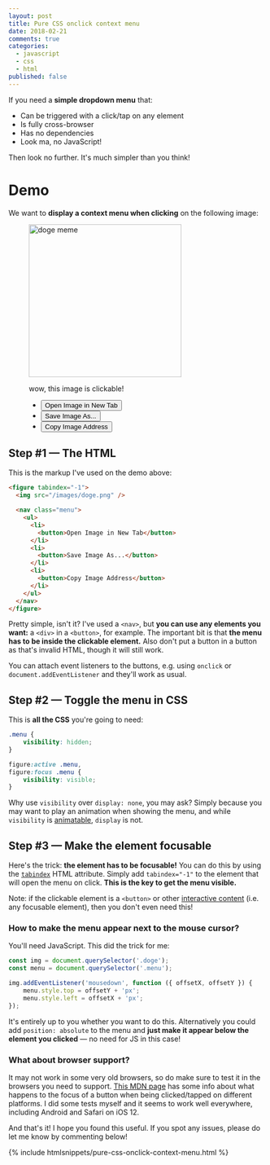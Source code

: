 ```yaml
---
layout: post
title: Pure CSS onclick context menu
date: 2018-02-21
comments: true
categories:
  - javascript
  - css
  - html
published: false
---
```


If you need a **simple dropdown menu** that:

- Can be triggered with a click/tap on any element
- Is fully cross-browser
- Has no dependencies
- Look ma, no JavaScript!

Then look no further. It's much simpler than you think!

# Demo

We want to **display a context menu when clicking** on the following image: <figure class="doge-demo" tabindex="-1">
  <img class="doge" src="/images/doge.png" width="300" height="300" alt="doge meme" title="Click me to open the menu..." />
  <figcaption>wow, this image is clickable!</figcaption>
  <nav class="menu">
    <ul>
      <li>
        <button onclick="alert('Button clicked!')">Open Image in New Tab</button>
      </li>
      <li>
        <button onclick="console.log(1)">Save Image As...</button>
      </li>
      <li>
        <button>Copy Image Address</button>
      </li>
    </ul>
  </nav>
</figure>

## Step #1 — The HTML

This is the markup I've used on the demo above:

```html
<figure tabindex="-1">
  <img src="/images/doge.png" />

  <nav class="menu">
    <ul>
      <li>
        <button>Open Image in New Tab</button>
      </li>
      <li>
        <button>Save Image As...</button>
      </li>
      <li>
        <button>Copy Image Address</button>
      </li>
    </ul>
  </nav>
</figure>
```

Pretty simple, isn't it? I've used a `<nav>`, but **you can use any elements you want:** a `<div>` in a `<button>`, for example. The important bit is that **the menu has to be inside the clickable element.** Also don't put a button in a button as that's invalid HTML, though it will still work.

You can attach event listeners to the buttons, e.g. using `onclick` or `document.addEventListener` and they'll work as usual.

## Step #2 — Toggle the menu in CSS

This is **all the CSS** you're going to need:

```css
.menu {
    visibility: hidden;
}

figure:active .menu,
figure:focus .menu {
    visibility: visible;
}
```

Why use `visibility` over `display: none`, you may ask? Simply because you may want to play an animation when showing the menu, and while `visibility` is <a href="https://developer.mozilla.org/en-US/docs/Web/CSS/CSS_animated_properties" rel="external nofollow">animatable</a>, `display` is not.

## Step #3 — Make the element focusable

Here's the trick: **the element has to be focusable!** You can do this by using the <a href="https://developer.mozilla.org/en-US/docs/Web/HTML/Global_attributes/tabindex" rel="external nofollow">`tabindex`</a> HTML attribute. Simply add `tabindex="-1"` to the element that will open the menu on click. **This is the key to get the menu visible.**

Note: if the clickable element is a `<button>` or other <a href="https://developer.mozilla.org/en-US/docs/Web/Guide/HTML/Content_categories#Interactive_content" rel="external nofollow">interactive content</a> (i.e. any focusable element), then you don't even need this!

### How to make the menu appear next to the mouse cursor?

You'll need JavaScript. This did the trick for me:

```javascript
const img = document.querySelector('.doge');
const menu = document.querySelector('.menu');

img.addEventListener('mousedown', function ({ offsetX, offsetY }) {
    menu.style.top = offsetY + 'px';
    menu.style.left = offsetX + 'px';
});
```

It's entirely up to you whether you want to do this. Alternatively you could add `position: absolute` to the menu and **just make it appear below the element you clicked** — no need for JS in this case!

### What about browser support?

It may not work in some very old browsers, so do make sure to test it in the browsers you need to support. <a href="" rel="external nofollow">This MDN page</a> has some info about what happens to the focus of a button when being clicked/tapped on different platforms. I did some tests myself and it seems to work well everywhere, including Android and Safari on iOS 12.

And that's it! I hope you found this useful. If you spot any issues, please do let me know by commenting below!

{% include htmlsnippets/pure-css-onclick-context-menu.html %}
